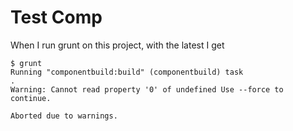 # Test Comp
When I run grunt on this project, with the latest I get

    $ grunt
    Running "componentbuild:build" (componentbuild) task
    .
    Warning: Cannot read property '0' of undefined Use --force to continue.

    Aborted due to warnings.
